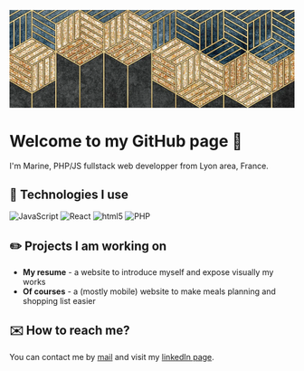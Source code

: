 ![Cover](fond-banner-small.png)

<h1>Welcome to my GitHub page 👋</h1> 
<p>I'm Marine, PHP/JS fullstack web developper from Lyon area, France.</p>

<h2>📎 Technologies I use</h2>
<p>
  <img alt="JavaScript" src="https://img.shields.io/badge/JavaScript-323330?style=for-the-badge&logo=javascript&logoColor=F7DF1E" />
  <img alt="React" src="https://img.shields.io/badge/-React-45b8d8?style=for-the-badge&logo=react&logoColor=white" />
  <img alt="html5" src="https://img.shields.io/badge/-HTML5-E34F26?style=for-the-badge&logo=html5&logoColor=white" />
  <img alt="PHP" src="https://img.shields.io/badge/PHP-777BB4?style=for-the-badge&logo=php&logoColor=white" />
</p>

<h2>✏️ Projects I am working on</h2>
<ul>
  <li><strong>My resume</strong> - a website to introduce myself and expose visually my works</li>
  <li><strong>Of courses</strong> - a (mostly mobile) website to make meals planning and shopping list easier</li>
</ul>

<h2>✉️ How to reach me?</h2>
<p>You can contact me by <a href="mailto:marine.montaru@gmail.com">mail</a> and visit my <a href="https://www.linkedin.com/in/marine-montaru/">linkedIn page</a>.</p>
